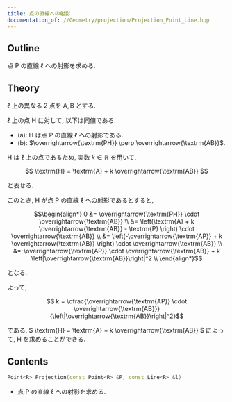 ```yaml
---
title: 点の直線への射影
documentation_of: //Geometry/projection/Projection_Point_Line.hpp
---
```


## Outline

点 $\textrm{P}$ の直線 $\ell$ への射影を求める.

## Theory

$\ell$ 上の異なる $2$ 点を $\textrm{A}, \textrm{B}$ とする.

$\ell$ 上の点 $\textrm{H}$ に対して, 以下は同値である.

* (a): $\textrm{H}$ は点 $\textrm{P}$ の直線 $\ell$ への射影である.
* (b): $\overrightarrow{\textrm{PH}} \perp \overrightarrow{\textrm{AB}}$.

$\textrm{H}$ は $\ell$ 上の点であるため, 実数 $k \in \mathbb{R}$ を用いて,

$$ \textrm{H} = \textrm{A} + k \overrightarrow{\textrm{AB}} $$

と表せる.

このとき, $\textrm{H}$ が点 $\textrm{P}$ の直線 $\ell$ への射影であるとすると,

$$\begin{align*}
  0
  &= \overrightarrow{\textrm{PH}} \cdot \overrightarrow{\textrm{AB}} \\
  &= \left(\textrm{A} + k \overrightarrow{\textrm{AB}} - \textrm{P} \right) \cdot \overrightarrow{\textrm{AB}} \\
  &= \left(-\overrightarrow{\textrm{AP}} + k \overrightarrow{\textrm{AB}} \right) \cdot \overrightarrow{\textrm{AB}} \\
  &=-\overrightarrow{\textrm{AP}} \cdot \overrightarrow{\textrm{AB}} + k \left|\overrightarrow{\textrm{AB}}\right|^2 \\
\end{align*}$$

となる.

よって,

$$ k = \dfrac{\overrightarrow{\textrm{AP}} \cdot \overrightarrow{\textrm{AB}}}{\left|\overrightarrow{\textrm{AB}}\right|^2}$$

である. $ \textrm{H} = \textrm{A} + k \overrightarrow{\textrm{AB}} $ によって, $\textrm{H}$ を求めることができる.

## Contents

```cpp
Point<R> Projection(const Point<R> &P, const Line<R> &l)
```

* 点 $\textrm{P}$ の直線 $\ell$ への射影を求める.

